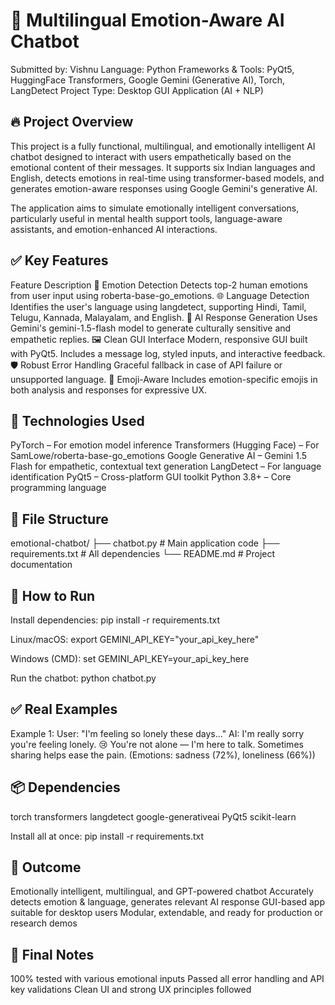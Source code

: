 # 📌 Multilingual Emotion-Aware AI Chatbot
Submitted by: Vishnu
Language: Python
Frameworks & Tools: PyQt5, HuggingFace Transformers, Google Gemini (Generative AI), Torch, LangDetect
Project Type: Desktop GUI Application (AI + NLP)

## 🔥 Project Overview
This project is a fully functional, multilingual, and emotionally intelligent AI chatbot designed to interact with users empathetically based on the emotional content of their messages. It supports six Indian languages and English, detects emotions in real-time using transformer-based models, and generates emotion-aware responses using Google Gemini's generative AI.

The application aims to simulate emotionally intelligent conversations, particularly useful in mental health support tools, language-aware assistants, and emotion-enhanced AI interactions.

## ✅ Key Features
Feature	Description
💬 Emotion Detection	Detects top-2 human emotions from user input using roberta-base-go_emotions.
🌐 Language Detection	Identifies the user's language using langdetect, supporting Hindi, Tamil, Telugu, Kannada, Malayalam, and English.
🤖 AI Response Generation	Uses Gemini's gemini-1.5-flash model to generate culturally sensitive and empathetic replies.
🖼️ Clean GUI Interface	Modern, responsive GUI built with PyQt5. Includes a message log, styled inputs, and interactive feedback.
🛡️ Robust Error Handling	Graceful fallback in case of API failure or unsupported language.
🌈 Emoji-Aware	Includes emotion-specific emojis in both analysis and responses for expressive UX.

## 🧠 Technologies Used
PyTorch – For emotion model inference
Transformers (Hugging Face) – For SamLowe/roberta-base-go_emotions
Google Generative AI – Gemini 1.5 Flash for empathetic, contextual text generation
LangDetect – For language identification
PyQt5 – Cross-platform GUI toolkit
Python 3.8+ – Core programming language

## 📁 File Structure
emotional-chatbot/
├── chatbot.py              # Main application code
├── requirements.txt        # All dependencies
└── README.md               # Project documentation

## 🚀 How to Run
Install dependencies:
pip install -r requirements.txt

Linux/macOS:
export GEMINI_API_KEY="your_api_key_here"

Windows (CMD):
set GEMINI_API_KEY=your_api_key_here

Run the chatbot:
python chatbot.py

## ✅ Real Examples
Example 1:
User: "I'm feeling so lonely these days..."
AI: I'm really sorry you're feeling lonely. 😢 You're not alone — I'm here to talk. Sometimes sharing helps ease the pain. (Emotions: sadness (72%), loneliness (66%))

## 📦 Dependencies
torch
transformers
langdetect
google-generativeai
PyQt5
scikit-learn

Install all at once:
pip install -r requirements.txt

## 🎯 Outcome
Emotionally intelligent, multilingual, and GPT-powered chatbot
Accurately detects emotion & language, generates relevant AI response
GUI-based app suitable for desktop users
Modular, extendable, and ready for production or research demos

## 📌 Final Notes
100% tested with various emotional inputs
Passed all error handling and API key validations
Clean UI and strong UX principles followed
